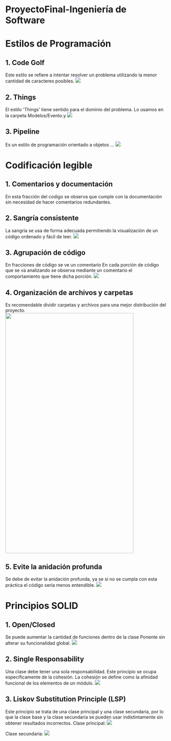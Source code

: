 # ProyectoFinal-Ingeniería de Software



# Estilos de Programación
## 1. Code Golf
Este estilo se refiere a intentar resolver un problema utilizando la menor cantidad de caracteres posibles.
![](imagenes/e1.jpeg)

## 2. Things
El estilo 'Things' tiene sentido para el dominio del problema.
Lo usamos en la carpeta Modelos/Evento.y
![](imagenes/e2.jpeg)

## 3. Pipeline
Es un estilo de programación orientado a objetos ...
![](imagenes/e3.jpeg)


# Codificación legible
## 1. Comentarios y documentación

En esta fracción del codigo se observa que cumple con la documentación sin necesidad de hacer comentarios redundantes.


## 2. Sangría consistente
La sangría se usa de forma adecuada permitiendo la visualización de un código ordenado y fácil de leer.
![](imagenes/estilo2.jpeg)

## 3. Agrupación de código 
En fracciones de código se ve un comentario
En cada porción de código que se va analizando se observa mediante un comentario el comportamiento que tiene dicha porción.
![](imagenes/estilo1.jpeg)


## 4. Organización de archivos y carpetas
Es recomendable dividir carpetas y archivos para una mejor distribución del proyecto.
<br> <img src="imagenes/estilo5.jpeg" width="400" height="750">

## 5. Evite la anidación profunda
Se debe de evitar la anidación profunda, ya se si no se cumpla con esta práctica el código sería menos entendible.
![](imagenes/estilo3.jpeg)



# Principios SOLID
## 1. Open/Closed
Se puede aumentar la cantidad de funciones dentro de la clase Ponente sin alterar su funcionalidad global.
![](imagenes/solid1.jpeg)

## 2. Single Responsability
Una clase debe tener una sola responsabilidad. Este principio se ocupa específicamente de la cohesión. La cohesión se define como la afinidad funcional de los elementos de un módulo.
![](imagenes/e2.jpeg)

## 3. Liskov Substitution Principle (LSP)
Este principio se trata de una clase principal y una clase secundaria, por lo que la clase base y la clase secundaria se pueden usar indistintamente sin obtener resultados incorrectos.
Clase principal:
![](imagenes/claseprincipal.jpeg)

Clase secundaria:
![](imagenes/solid1.jpeg)


